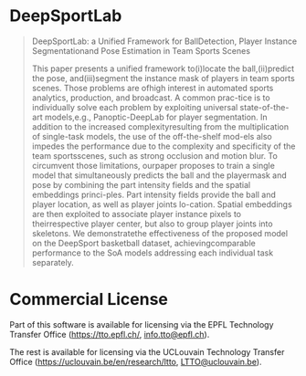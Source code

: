 # DeepSportLab


> DeepSportLab: a Unified Framework for BallDetection, Player Instance Segmentationand Pose Estimation in Team Sports Scenes
>
> This paper presents a unified framework to(i)locate the ball,(ii)predict the pose, and(iii)segment the instance mask of players in team sports scenes.  Those problems are ofhigh interest in automated sports analytics, production, and broadcast. A common prac-tice is to individually solve each problem by exploiting universal state-of-the-art models,e.g., Panoptic-DeepLab for player segmentation. In addition to the increased complexityresulting from the multiplication of single-task models, the use of the off-the-shelf mod-els also impedes the performance due to the complexity and specificity of the team sportsscenes, such as strong occlusion and motion blur.  To circumvent those limitations, ourpaper proposes to train a single model that simultaneously predicts the ball and the playermask and pose by combining the part intensity fields and the spatial embeddings princi-ples. Part intensity fields provide the ball and player location, as well as player joints lo-cation. Spatial embeddings are then exploited to associate player instance pixels to theirrespective player center, but also to group player joints into skeletons.  We demonstratethe effectiveness of the proposed model on the DeepSport basketball dataset, achievingcomparable performance to the SoA models addressing each individual task separately.

# Commercial License

Part of this software is available for licensing via the EPFL Technology Transfer
Office (https://tto.epfl.ch/, info.tto@epfl.ch).

The rest is available for licensing via the UCLouvain Technology Transfer
Office (https://uclouvain.be/en/research/ltto, LTTO@uclouvain.be).
